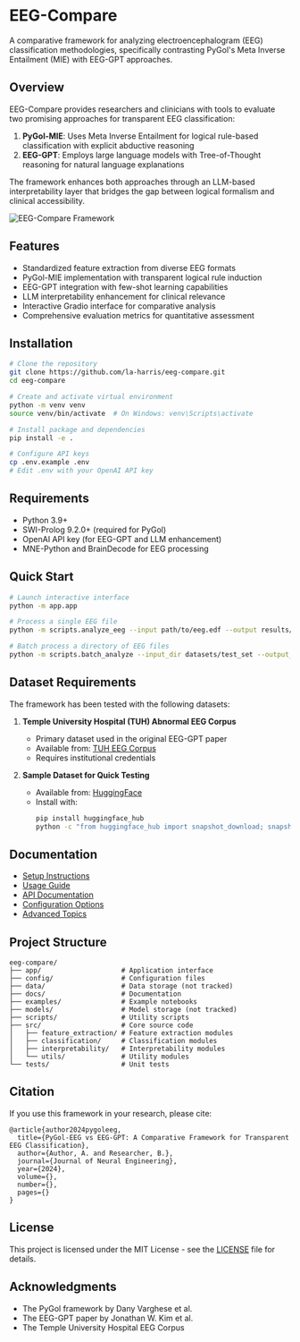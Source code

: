 # EEG-Compare

A comparative framework for analyzing electroencephalogram (EEG) classification methodologies, specifically contrasting PyGol's Meta Inverse Entailment (MIE) with EEG-GPT approaches.

## Overview

EEG-Compare provides researchers and clinicians with tools to evaluate two promising approaches for transparent EEG classification:

1. **PyGol-MIE**: Uses Meta Inverse Entailment for logical rule-based classification with explicit abductive reasoning
2. **EEG-GPT**: Employs large language models with Tree-of-Thought reasoning for natural language explanations

The framework enhances both approaches through an LLM-based interpretability layer that bridges the gap between logical formalism and clinical accessibility.

![EEG-Compare Framework](docs/images/framework-diagram.png)

## Features

- Standardized feature extraction from diverse EEG formats
- PyGol-MIE implementation with transparent logical rule induction
- EEG-GPT integration with few-shot learning capabilities
- LLM interpretability enhancement for clinical relevance
- Interactive Gradio interface for comparative analysis
- Comprehensive evaluation metrics for quantitative assessment

## Installation

```bash
# Clone the repository
git clone https://github.com/la-harris/eeg-compare.git
cd eeg-compare

# Create and activate virtual environment
python -m venv venv
source venv/bin/activate  # On Windows: venv\Scripts\activate

# Install package and dependencies
pip install -e .

# Configure API keys
cp .env.example .env
# Edit .env with your OpenAI API key
```

## Requirements

- Python 3.9+
- SWI-Prolog 9.2.0+ (required for PyGol)
- OpenAI API key (for EEG-GPT and LLM enhancement)
- MNE-Python and BrainDecode for EEG processing

## Quick Start

```bash
# Launch interactive interface
python -m app.app

# Process a single EEG file
python -m scripts.analyze_eeg --input path/to/eeg.edf --output results/analysis.json --pygol --eeggpt --llm

# Batch process a directory of EEG files
python -m scripts.batch_analyze --input_dir datasets/test_set --output_dir results/batch
```

## Dataset Requirements

The framework has been tested with the following datasets:

1. **Temple University Hospital (TUH) Abnormal EEG Corpus**
   - Primary dataset used in the original EEG-GPT paper
   - Available from: [TUH EEG Corpus](https://www.isip.piconepress.com/projects/tuh_eeg/html/downloads.shtml)
   - Requires institutional credentials

2. **Sample Dataset for Quick Testing**
   - Available from: [HuggingFace](https://huggingface.co/datasets/neuroeeg/eeg-sample-dataset)
   - Install with:
     ```bash
     pip install huggingface_hub
     python -c "from huggingface_hub import snapshot_download; snapshot_download('neuroeeg/eeg-sample-dataset', repo_type='dataset', local_dir='datasets/sample')"
     ```

## Documentation

- [Setup Instructions](docs/setup.md)
- [Usage Guide](docs/usage.md)
- [API Documentation](docs/api.md)
- [Configuration Options](docs/configuration.md)
- [Advanced Topics](docs/advanced.md)

## Project Structure

```
eeg-compare/
├── app/                    # Application interface
├── config/                 # Configuration files
├── data/                   # Data storage (not tracked)
├── docs/                   # Documentation
├── examples/               # Example notebooks
├── models/                 # Model storage (not tracked)
├── scripts/                # Utility scripts
├── src/                    # Core source code
│   ├── feature_extraction/ # Feature extraction modules
│   ├── classification/     # Classification modules
│   ├── interpretability/   # Interpretability modules
│   └── utils/              # Utility modules
└── tests/                  # Unit tests
```

## Citation

If you use this framework in your research, please cite:

```
@article{author2024pygoleeg,
  title={PyGol-EEG vs EEG-GPT: A Comparative Framework for Transparent EEG Classification},
  author={Author, A. and Researcher, B.},
  journal={Journal of Neural Engineering},
  year={2024},
  volume={},
  number={},
  pages={}
}
```

## License

This project is licensed under the MIT License - see the [LICENSE](LICENSE) file for details.

## Acknowledgments

- The PyGol framework by Dany Varghese et al.
- The EEG-GPT paper by Jonathan W. Kim et al.
- The Temple University Hospital EEG Corpus
